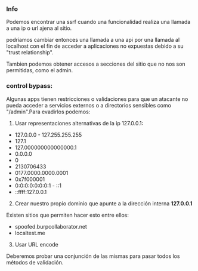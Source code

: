 ### Info

Podemos encontrar una ssrf cuando una funcionalidad realiza una llamada a una ip o url ajena al sitio.

podríamos cambiar entonces una llamada a una api por una llamada al localhost con el fin de acceder a aplicaciones no expuestas
debido a su "trust relationship".

Tambien podemos obtener accesos a secciones del sitio que no nos son permitidas, como el admin.

### control bypass:

Algunas apps tienen restricciones o validaciones para que un atacante no pueda acceder a servicios externos o a directorios sensibles
como "/admin".Para evadirlos podemos:

1. Usar representaciones alternativas de la ip 127.0.0.1:

- 127.0.0.0 - 127.255.255.255
- 127.1
- 127.000000000000000.1
- 0.0.0.0
- 0
- 2130706433
- 0177.0000.0000.0001
- 0x7f000001
- 0\:0\:0\:0\:0\:0\:0:1 - ::1
- :\:ffff:127.0.0.1
  
2. Crear nuestro propio dominio que apunte a la dirección interna **127.0.0.1**

Existen sitios que permiten hacer esto entre ellos:
- spoofed.burpcollaborator.net
- localtest.me
3. Usar URL encode

Deberemos probar una conjunción de las mismas para pasar todos los métodos de validación.



